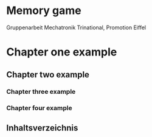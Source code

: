 # Memory game
Gruppenarbeit Mechatronik Trinational, Promotion Eiffel

# Chapter one example
## Chapter two example
### Chapter three example
### Chapter four example

## Inhaltsverzeichnis
